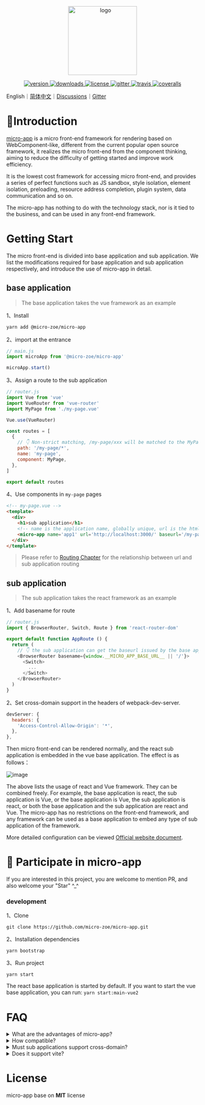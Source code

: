 <p align="center">
  <a href="https://zeroing.jd.com/micro-app/">
    <img src="https://cangdu.org/micro-app/_media/logo.png" alt="logo" width="180"/>
  </a>
</p>

<p align="center">
  <a href="https://www.npmjs.com/package/@micro-zoe/micro-app">
    <img src="https://img.shields.io/npm/v/@micro-zoe/micro-app.svg" alt="version"/>
  </a>
  <a href="https://www.npmjs.com/package/@micro-zoe/micro-app">
    <img src="https://img.shields.io/npm/dt/@micro-zoe/micro-app.svg" alt="downloads"/>
  </a>
  <a href="https://github.com/micro-zoe/micro-app/blob/master/LICENSE">
    <img src="https://img.shields.io/npm/l/@micro-zoe/micro-app.svg" alt="license"/>
  </a>
  <a href="https://gitter.im/zoe-community/zoe-room">
    <img src="https://badges.gitter.im/Join%20Chat.svg" alt="gitter">
  </a>
  <a href="https://travis-ci.com/github/bailicangdu/micro-app">
    <img src="https://travis-ci.com/bailicangdu/micro-app.svg?branch=master" alt="travis"/>
  </a>
  <a href="https://coveralls.io/github/bailicangdu/micro-app?branch=master">
    <img src="https://coveralls.io/repos/github/bailicangdu/micro-app/badge.svg?branch=master" alt="coveralls"/>
  </a>
</p>

English｜[简体中文](https://github.com/micro-zoe/micro-app/blob/master/README.zh-cn.md)｜[Discussions](https://github.com/micro-zoe/micro-app/discussions)｜[Gitter](https://gitter.im/zoe-community/zoe-room)

# 📖Introduction
[micro-app](https://github.com/micro-zoe/micro-app/issues/8) is a micro front-end framework for rendering based on WebComponent-like, different from the current popular open source framework, it realizes the micro front-end from the component thinking, aiming to reduce the difficulty of getting started and improve work efficiency. 

It is the lowest cost framework for accessing micro front-end, and provides a series of perfect functions such as JS sandbox, style isolation, element isolation, preloading, resource address completion, plugin system, data communication and so on.

The micro-app has nothing to do with the technology stack, nor is it tied to the business, and can be used in any front-end framework.

# Getting Start
The micro front-end is divided into base application and sub application. We list the modifications required for base application and sub application respectively, and introduce the use of micro-app in detail.

## base application
> The base application takes the vue framework as an example

1、Install
```bash
yarn add @micro-zoe/micro-app
```

2、import at the entrance
```js
// main.js
import microApp from '@micro-zoe/micro-app'

microApp.start()
```

3、Assign a route to the sub application
```js
// router.js
import Vue from 'vue'
import VueRouter from 'vue-router'
import MyPage from './my-page.vue'

Vue.use(VueRouter)

const routes = [
  {
    // 👇 Non-strict matching, /my-page/xxx will be matched to the MyPage component
    path: '/my-page/*', 
    name: 'my-page',
    component: MyPage,
  },
]

export default routes
```

4、Use components in `my-page` pages
```html
<!-- my-page.vue -->
<template>
  <div>
    <h1>sub application</h1>
    <!-- name is the application name, globally unique, url is the html address -->
    <micro-app name='app1' url='http://localhost:3000/' baseurl='/my-page'></micro-app>
  </div>
</template>
```

> Please refer to [Routing Chapter](https://zeroing.jd.com/micro-app/docs.html#/zh-cn/route) for the relationship between url and sub application routing

## sub application
> The sub application takes the react framework as an example

1、Add basename for route

```js
// router.js
import { BrowserRouter, Switch, Route } from 'react-router-dom'

export default function AppRoute () {
  return (
    // 👇 the sub application can get the baseurl issued by the base application through window.__MICRO_APP_BASE_URL__
    <BrowserRouter basename={window.__MICRO_APP_BASE_URL__ || '/'}>
      <Switch>
        ...
      </Switch>
    </BrowserRouter>
  )
}
```

2、Set cross-domain support in the headers of webpack-dev-server.
```js
devServer: {
  headers: {
    'Access-Control-Allow-Origin': '*',
  },
},
```

Then micro front-end can be rendered normally, and the react sub application is embedded in the vue base application. The effect is as follows：

![image](https://img10.360buyimg.com/imagetools/jfs/t1/188373/14/17696/41854/6111f4a0E532736ba/4b86f4f8e2044519.png)

The above lists the usage of react and Vue framework. They can be combined freely. For example, the base application is react, the sub application is Vue, or the base application is Vue, the sub application is react, or both the base application and the sub application are react and Vue. The micro-app has no restrictions on the front-end framework, and any framework can be used as a base application to embed any type of sub application of the framework.

More detailed configuration can be viewed [Official website document](https://zeroing.jd.com/micro-app/docs.html#/zh-cn/start).

# 🤝 Participate in micro-app
If you are interested in this project, you are welcome to mention PR, and also welcome your "Star" ^_^

### development
1、Clone
```
git clone https://github.com/micro-zoe/micro-app.git
```

2、Installation dependencies
```
yarn bootstrap
```

3、Run project
```
yarn start
```

The react base application is started by default. If you want to start the vue base application, you can run: `yarn start:main-vue2`

# FAQ
<details>

  <summary>What are the advantages of micro-app?</summary>
  It is easy to use and low invasive. It only needs to change a small amount of code to access the micro front-end, and provides rich functions at the same time.

</details>
<details>
  <summary>How compatible?</summary>
  The micro-app relies on two newer APIs, CustomElements and Proxy.

  For browsers that do not support CustomElements, they can be compatible by introducing polyfills. For details, please refer to: [webcomponents/polyfills](https://github.com/webcomponents/polyfills/tree/master/packages/custom-elements)。

  However, Proxy is not compatible for the time being, so the micro-app cannot be run on browsers that do not support Proxy.

  Browser compatibility can be viewed: [Can I Use](https://caniuse.com/?search=Proxy)

  The general is as follows:
  - desktop: Except IE browser, other browsers are basically compatible.
  - mobile: ios10+、android5+
</details>

<details>
  <summary>Must sub applications support cross-domain?</summary>
  yes!

  If it is a development environment, you can set headers in webpack-dev-server to support cross-domain.

  ```js
  devServer: {
    headers: {
      'Access-Control-Allow-Origin': '*',
    },
  },
  ```

  If it is a production environment, you can support cross-domain through [Configuration nginx](https://segmentfault.com/a/1190000012550346).

</details>

<details>
  <summary>Does it support vite?</summary>
  
  Yes, please see [adapt vite](https://zeroing.jd.com/micro-app/docs.html#/zh-cn/other?id=_3%e3%80%81%e9%80%82%e9%85%8dvite) for details.
</details>

# License
micro-app base on **MIT** license
